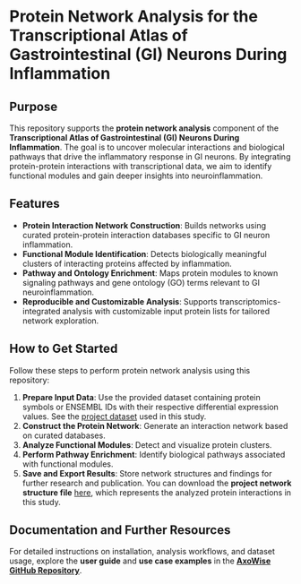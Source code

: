 # Protein Network Analysis for the Transcriptional Atlas of Gastrointestinal (GI) Neurons During Inflammation

## Purpose

This repository supports the **protein network analysis** component of the **Transcriptional Atlas of Gastrointestinal (GI) Neurons During Inflammation**. The goal is to uncover molecular interactions and biological pathways that drive the inflammatory response in GI neurons. By integrating protein-protein interactions with transcriptional data, we aim to identify functional modules and gain deeper insights into neuroinflammation.

## Features

- **Protein Interaction Network Construction**: Builds networks using curated protein-protein interaction databases specific to GI neuron inflammation.
- **Functional Module Identification**: Detects biologically meaningful clusters of interacting proteins affected by inflammation.
- **Pathway and Ontology Enrichment**: Maps protein modules to known signaling pathways and gene ontology (GO) terms relevant to GI neuroinflammation.
- **Reproducible and Customizable Analysis**: Supports transcriptomics-integrated analysis with customizable input protein lists for tailored network exploration.

## How to Get Started

Follow these steps to perform protein network analysis using this repository:

1. **Prepare Input Data**: Use the provided dataset containing protein symbols or ENSEMBL IDs with their respective differential expression values. See the [project dataset](exp_DE_sigfy.csv) used in this study.
2. **Construct the Protein Network**: Generate an interaction network based on curated databases.
3. **Analyze Functional Modules**: Detect and visualize protein clusters.
4. **Perform Pathway Enrichment**: Identify biological pathways associated with functional modules.
5. **Save and Export Results**: Store network structures and findings for further research and publication. You can download the **project network structure file** [here](protein_interaction_DE_P1e-3_1.json), which represents the analyzed protein interactions in this study.

## Documentation and Further Resources

For detailed instructions on installation, analysis workflows, and dataset usage, explore the **user guide** and **use case examples** in the **[AxoWise GitHub Repository](https://github.com/BackofenLab/AxoWise)**.
